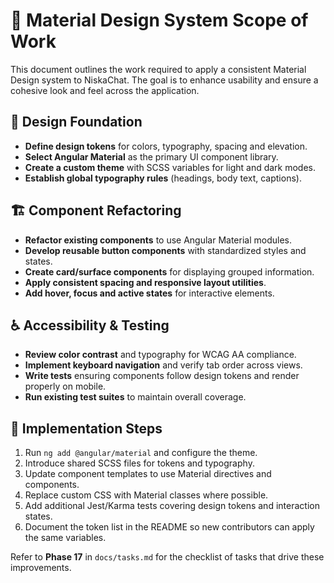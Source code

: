 # 📐 Material Design System Scope of Work

This document outlines the work required to apply a consistent Material Design system to NiskaChat. The goal is to enhance usability and ensure a cohesive look and feel across the application.

## 🎨 Design Foundation

- **Define design tokens** for colors, typography, spacing and elevation.
- **Select Angular Material** as the primary UI component library.
- **Create a custom theme** with SCSS variables for light and dark modes.
- **Establish global typography rules** (headings, body text, captions).

## 🏗️ Component Refactoring

- **Refactor existing components** to use Angular Material modules.
- **Develop reusable button components** with standardized styles and states.
- **Create card/surface components** for displaying grouped information.
- **Apply consistent spacing and responsive layout utilities**.
- **Add hover, focus and active states** for interactive elements.

## ♿ Accessibility & Testing

- **Review color contrast** and typography for WCAG AA compliance.
- **Implement keyboard navigation** and verify tab order across views.
- **Write tests** ensuring components follow design tokens and render properly on mobile.
- **Run existing test suites** to maintain overall coverage.

## 🚀 Implementation Steps

1. Run `ng add @angular/material` and configure the theme.
2. Introduce shared SCSS files for tokens and typography.
3. Update component templates to use Material directives and components.
4. Replace custom CSS with Material classes where possible.
5. Add additional Jest/Karma tests covering design tokens and interaction states.
6. Document the token list in the README so new contributors can apply the same variables.

Refer to **Phase 17** in `docs/tasks.md` for the checklist of tasks that drive these improvements.
